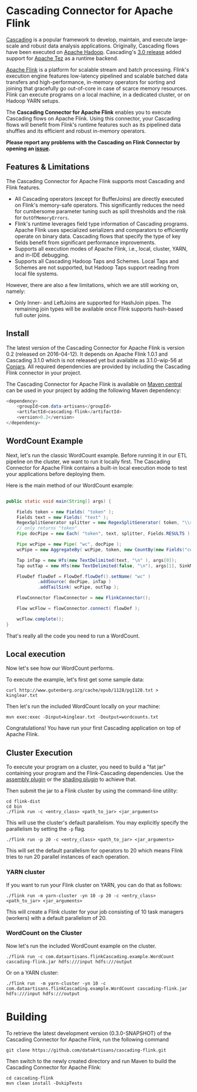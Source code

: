 # Cascading Connector for Apache Flink

[Cascading](http://www.cascading.org/projects/cascading) is a popular framework to develop, maintain, and execute large-scale and robust data analysis applications. Originally, Cascading flows have been executed on [Apache Hadoop](http://hadoop.apache.org). Cascading's [3.0 release](http://www.cascading.org/2015/06/08/cascading-3-0-release) added support for [Apache Tez](http://tez.apache.org) as a runtime backend.

[Apache Flink](http://flink.apache.org) is a platform for scalable stream and batch processing. Flink's execution engine features low-latency pipelined and scalable batched data transfers and high-performance, in-memory operators for sorting and joining that gracefully go out-of-core in case of scarce memory resources. Flink can execute programs on a local machine, in a dedicated cluster, or on Hadoop YARN setups.

The **Cascading Connector for Apache Flink** enables you to execute Cascading flows on Apache Flink. Using this connector, your Cascading flows will benefit from Flink's runtime features such as its pipelined data shuffles and its efficient and robust in-memory operators.

**Please report any problems with the Cascading on Flink Connector by opening an [issue](https://github.com/dataArtisans/cascading-flink/issues).**

## Features & Limitations ##

The Cascading Connector for Apache Flink supports most Cascading and Flink features. 

- All Cascading operators (except for BufferJoins) are directly executed on Flink's memory-safe operators. This significantly reduces the need for cumbersome parameter tuning such as spill thresholds and the risk for `OutOfMemoryErrors`.
- Flink's runtime leverages field type information of Cascading programs. Apache Flink uses specialized serializers and comparators to efficiently operate on binary data. Cascading flows that specify the type of key fields benefit from significant performance improvements.
- Supports all execution modes of Apache Flink, i.e., local, cluster, YARN, and in-IDE debugging.
- Supports all Cascading Hadoop Taps and Schemes. Local Taps and Schemes are not supported, but Hadoop Taps support reading from local file systems.

However, there are also a few limitations, which we are still working on, namely:

- Only Inner- and LeftJoins are supported for HashJoin pipes. The remaining join types will be available once Flink supports hash-based full outer joins.

## Install ##

The latest version of the Cascading Connector for Apache Flink is version 0.2 (released on 2016-04-12). It depends on Apache Flink 1.0.1 and Cascading 3.1.0 which is not released yet but available as 3.1.0-wip-56 at [Conjars](http://conjars.org/). All required dependencies are provided by including the Cascading Flink connector in your project.

The Cascading Connector for Apache Flink is available on [Maven central](http://search.maven.org/#search%7Cga%7C1%7Ccascading-flink) can be used in your project by adding the following Maven dependency:

```java
<dependency>
    <groupId>com.data-artisans</groupId>
    <artifactId>cascading-flink</artifactId>
    <version>0.2</version>
</dependency>
```

## WordCount Example

Next, let's run the classic WordCount example. Before running it in our ETL pipeline on the cluster,
we want to run it locally first. The Cascading Connector for Apache Flink contains a built-in local execution mode to test
your applications before deploying them.

Here is the main method of our WordCount example:

```java

public static void main(String[] args) {

    Fields token = new Fields( "token" );
    Fields text = new Fields( "text" );
    RegexSplitGenerator splitter = new RegexSplitGenerator( token, "\\s+" );
    // only returns "token"
    Pipe docPipe = new Each( "token", text, splitter, Fields.RESULTS );

    Pipe wcPipe = new Pipe( "wc", docPipe );
    wcPipe = new AggregateBy( wcPipe, token, new CountBy(new Fields("count")));

    Tap inTap = new Hfs(new TextDelimited(text, "\n" ), args[0]);
    Tap outTap = new Hfs(new TextDelimited(false, "\n"), args[1], SinkMode.REPLACE);

    FlowDef flowDef = FlowDef.flowDef().setName( "wc" )
            .addSource( docPipe, inTap )
            .addTailSink( wcPipe, outTap );

    FlowConnector flowConnector = new FlinkConnector();

	Flow wcFlow = flowConnector.connect( flowDef );

    wcFlow.complete();
}
```

That's really all the code you need to run a WordCount.

## Local execution

Now let's see how our WordCount performs.

To execute the example, let's first get some sample data:

    curl http://www.gutenberg.org/cache/epub/1128/pg1128.txt > kinglear.txt

Then let's run the included WordCount locally on your machine:

    mvn exec:exec -Dinput=kinglear.txt -Doutput=wordcounts.txt

Congratulations! You have run your first Cascading application on top of Apache Flink.

## Cluster Execution

To execute your program on a cluster, you need to build a "fat jar" containing your program and the
Flink-Cascading dependencies. Use the [assembly plugin](http://maven.apache.org/plugins/maven-assembly-plugin/)
or the [shading plugin](https://maven.apache.org/plugins/maven-shade-plugin/) to achieve that.

Then submit the jar to a Flink cluster by using the command-line utility:

    cd flink-dist
    cd bin
    ./flink run -c <entry_class> <path_to_jar> <jar_arguments>
 
 This will use the cluster's default parallelism. You may explicitly specify the parallelism by 
 setting the `-p` flag.
 
    ./flink run -p 20 -c <entry_class> <path_to_jar> <jar_arguments>
    
This will set the default parallelism for operators to 20 which means Flink tries to run 20 parallel
instances of each operation.

### YARN cluster

If you want to run your Flink cluster on YARN, you can do that as follows:

    ./flink run -m yarn-cluster -yn 10 -p 20 -c <entry_class> <path_to_jar> <jar_arguments>

This will create a Flink cluster for your job consisting of 10 task managers (workers) with a default 
parallelism of 20.

### WordCount on the Cluster

Now let's run the included WordCount example on the cluster.

    ./flink run -c com.dataartisans.flinkCascading.example.WordCount cascading-flink.jar hdfs:///input hdfs:///output

Or on a YARN cluster:

    ./flink run  -m yarn-cluster -yn 10 -c com.dataartisans.flinkCascading.example.WordCount cascading-flink.jar hdfs:///input hdfs:///output


# Building


To retrieve the latest development version (0.3.0-SNAPSHOT) of the Cascading Connector for Apache Flink, run the following command

    git clone https://github.com/dataArtisans/cascading-flink.git

Then switch to the newly created directory and run Maven to build the Cascading Connector for Apache Flink:

    cd cascading-flink
    mvn clean install -DskipTests
